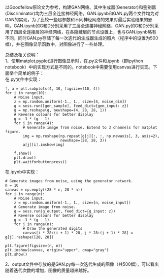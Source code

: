 以Goodfellow原论文为参考，构建GAN网络。其中生成器(Generator)和鉴别器(Discriminator)均为三层全连接神经网络。GAN.ipynb和GAN.py两个文件均为对GAN的实现，为了比较一些超参数和不同神经网络的效果对最后实验结果的影响，GAN.ipynb的G和D分别采用了三层全连接神经网络，GAN.py的G和D分别采用了四层全连接层的神经网络，在各隐藏层的节点设置上，也与GAN.ipynb略有不同，同时GAN.py存储了每一次迭代的生成器生成的照片（程序中的设置为500幅），并在图像显示函数中，对图像进行了一些处理。

总结及相关说明：  
1、使用matplot.pyplot进行图像显示时，在.py文件和.ipynb（即ipython notebook）中的实现方式是不同的。notebook中需要使用canvas进行实现。下面举个简单的例子：  
在.py文件中实现：   

```
f, a = plt.subplots(4, 10, figsize=(10, 4))
for i in range(10):
    # Noise input.
    z = np.random.uniform(-1., 1., size=[4, noise_dim])
    g = sess.run([gen_sample], feed_dict={gen_input: z})
    g = np.reshape(g, newshape=(4, 28, 28, 1))
    # Reverse colours for better display
    g = -1 * (g - 1)
    for j in range(4):
        # Generate image from noise. Extend to 3 channels for matplot figure.
        img = np.reshape(np.repeat(g[j][:, :, np.newaxis], 3, axis=2),
                         newshape=(28, 28, 3))
        a[j][i].imshow(img)

    f.show()
    plt.draw()
    plt.waitforbuttonpress()
```
在.ipynb中实现：  

```
# Generate images from noise, using the generator network.
n = 10
canvas = np.empty((28 * n, 28 * n))
for i in range(n):
    # Noise input.
    z = np.random.uniform(-1., 1., size=[n, noise_input])
    # Generate image from noise.
    g = sess.run(g_output, feed_dict={g_input: z})
    # Reverse colours for better display
    g = -1 * (g - 1)
    for j in range(n):
        # Draw the generated digits
        canvas[i * 28:(i + 1) * 28, j * 28:(j + 1) * 28] = g[j].reshape([28, 28])

plt.figure(figsize=(n, n))
plt.imshow(canvas, origin="upper", cmap="gray")
plt.show()

```
2、output文件中存放的是GAN.py每一次迭代生成的图像（共500幅），可以看出随着迭代次数的增加，图像的质量越来越好。

    
